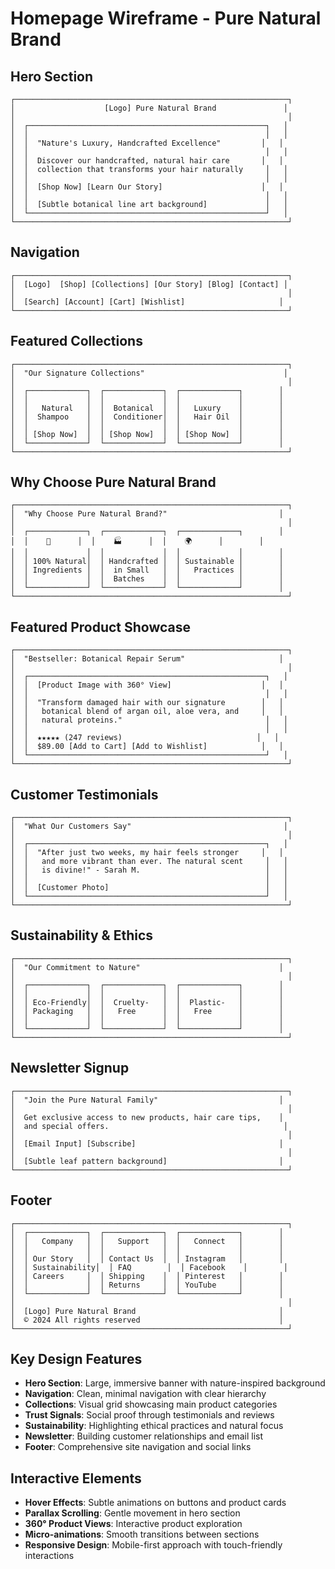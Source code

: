 # Homepage Wireframe - Pure Natural Brand

## Hero Section
```
┌─────────────────────────────────────────────────────────────┐
│                    [Logo] Pure Natural Brand               │
│                                                             │
│  ┌─────────────────────────────────────────────────────┐   │
│  │                                                     │   │
│  │  "Nature's Luxury, Handcrafted Excellence"         │   │
│  │                                                     │   │
│  │  Discover our handcrafted, natural hair care       │   │
│  │  collection that transforms your hair naturally     │   │
│  │                                                     │   │
│  │  [Shop Now] [Learn Our Story]                      │   │
│  │                                                     │   │
│  │  [Subtle botanical line art background]             │   │
│  └─────────────────────────────────────────────────────┘   │
└─────────────────────────────────────────────────────────────┘
```

## Navigation
```
┌─────────────────────────────────────────────────────────────┐
│  [Logo]  [Shop] [Collections] [Our Story] [Blog] [Contact] │
│                                                             │
│  [Search] [Account] [Cart] [Wishlist]                     │
└─────────────────────────────────────────────────────────────┘
```

## Featured Collections
```
┌─────────────────────────────────────────────────────────────┐
│  "Our Signature Collections"                               │
│                                                             │
│  ┌─────────────┐  ┌─────────────┐  ┌─────────────┐        │
│  │             │  │             │  │             │        │
│  │   Natural   │  │  Botanical  │  │   Luxury    │        │
│  │  Shampoo    │  │  Conditioner│  │   Hair Oil  │        │
│  │             │  │             │  │             │        │
│  │ [Shop Now]  │  │ [Shop Now]  │  │ [Shop Now]  │        │
│  └─────────────┘  └─────────────┘  └─────────────┘        │
└─────────────────────────────────────────────────────────────┘
```

## Why Choose Pure Natural Brand
```
┌─────────────────────────────────────────────────────────────┐
│  "Why Choose Pure Natural Brand?"                         │
│                                                             │
│  ┌─────────────┐  ┌─────────────┐  ┌─────────────┐        │
│  │    🌿      │  │    🏭      │  │    🌍      │        │
│  │             │  │             │  │             │        │
│  │ 100% Natural│  │ Handcrafted │  │ Sustainable │        │
│  │ Ingredients │  │  in Small   │  │   Practices │        │
│  │             │  │  Batches    │  │             │        │
│  └─────────────┘  └─────────────┘  └─────────────┘        │
└─────────────────────────────────────────────────────────────┘
```

## Featured Product Showcase
```
┌─────────────────────────────────────────────────────────────┐
│  "Bestseller: Botanical Repair Serum"                     │
│                                                             │
│  ┌─────────────────────────────────────────────────────┐   │
│  │  [Product Image with 360° View]                    │   │
│  │                                                     │   │
│  │  "Transform damaged hair with our signature        │   │
│  │   botanical blend of argan oil, aloe vera, and     │   │
│  │   natural proteins."                                │   │
│  │                                                     │   │
│  │  ★★★★★ (247 reviews)                              │   │
│  │  $89.00 [Add to Cart] [Add to Wishlist]            │   │
│  └─────────────────────────────────────────────────────┘   │
└─────────────────────────────────────────────────────────────┘
```

## Customer Testimonials
```
┌─────────────────────────────────────────────────────────────┐
│  "What Our Customers Say"                                  │
│                                                             │
│  ┌─────────────────────────────────────────────────────┐   │
│  │  "After just two weeks, my hair feels stronger     │   │
│  │   and more vibrant than ever. The natural scent     │   │
│  │   is divine!" - Sarah M.                            │   │
│  │                                                     │   │
│  │  [Customer Photo]                                   │   │
│  └─────────────────────────────────────────────────────┘   │
└─────────────────────────────────────────────────────────────┘
```

## Sustainability & Ethics
```
┌─────────────────────────────────────────────────────────────┐
│  "Our Commitment to Nature"                               │
│                                                             │
│  ┌─────────────┐  ┌─────────────┐  ┌─────────────┐        │
│  │             │  │             │  │             │        │
│  │ Eco-Friendly│  │  Cruelty-   │  │  Plastic-   │        │
│  │ Packaging   │  │   Free      │  │   Free      │        │
│  │             │  │             │  │             │        │
│  └─────────────┘  └─────────────┘  └─────────────┘        │
└─────────────────────────────────────────────────────────────┘
```

## Newsletter Signup
```
┌─────────────────────────────────────────────────────────────┐
│  "Join the Pure Natural Family"                           │
│                                                             │
│  Get exclusive access to new products, hair care tips,    │
│  and special offers.                                       │
│                                                             │
│  [Email Input] [Subscribe]                                │
│                                                             │
│  [Subtle leaf pattern background]                         │
└─────────────────────────────────────────────────────────────┘
```

## Footer
```
┌─────────────────────────────────────────────────────────────┐
│  ┌─────────────┐  ┌─────────────┐  ┌─────────────┐        │
│  │   Company   │  │   Support   │  │   Connect   │        │
│  │             │  │             │  │             │        │
│  │ Our Story   │  │ Contact Us  │  │ Instagram   │        │
│  │ Sustainability│  │ FAQ        │  │ Facebook    │        │
│  │ Careers     │  │ Shipping    │  │ Pinterest   │        │
│  │             │  │ Returns     │  │ YouTube     │        │
│  └─────────────┘  └─────────────┘  └─────────────┘        │
│                                                             │
│  [Logo] Pure Natural Brand                                │
│  © 2024 All rights reserved                               │
└─────────────────────────────────────────────────────────────┘
```

## Key Design Features
- **Hero Section**: Large, immersive banner with nature-inspired background
- **Navigation**: Clean, minimal navigation with clear hierarchy
- **Collections**: Visual grid showcasing main product categories
- **Trust Signals**: Social proof through testimonials and reviews
- **Sustainability**: Highlighting ethical practices and natural focus
- **Newsletter**: Building customer relationships and email list
- **Footer**: Comprehensive site navigation and social links

## Interactive Elements
- **Hover Effects**: Subtle animations on buttons and product cards
- **Parallax Scrolling**: Gentle movement in hero section
- **360° Product Views**: Interactive product exploration
- **Micro-animations**: Smooth transitions between sections
- **Responsive Design**: Mobile-first approach with touch-friendly interactions
